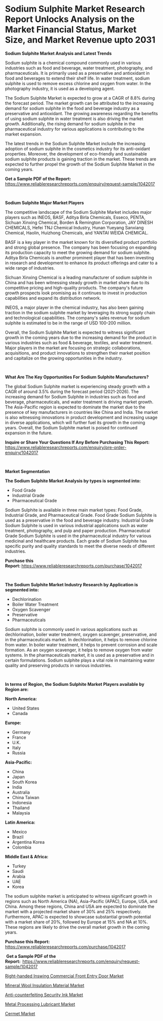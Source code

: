 <p><h1>Sodium Sulphite Market Research Report Unlocks Analysis on the Market Financial Status, Market Size, and Market Revenue upto 2031</h1></p><p><strong>Sodium Sulphite Market Analysis and Latest Trends</strong></p>
<p><p>Sodium sulphite is a chemical compound commonly used in various industries such as food and beverage, water treatment, photography, and pharmaceuticals. It is primarily used as a preservative and antioxidant in food and beverages to extend their shelf life. In water treatment, sodium sulphite is used to remove excess chlorine and oxygen from water. In the photography industry, it is used as a developing agent.</p><p>The Sodium Sulphite Market is expected to grow at a CAGR of 8.8% during the forecast period. The market growth can be attributed to the increasing demand for sodium sulphite in the food and beverage industry as a preservative and antioxidant. The growing awareness regarding the benefits of using sodium sulphite in water treatment is also driving the market growth. Additionally, the rising demand for sodium sulphite in the pharmaceutical industry for various applications is contributing to the market expansion.</p><p>The latest trends in the Sodium Sulphite Market include the increasing adoption of sodium sulphite in the cosmetics industry for its anti-oxidant properties. Moreover, the development of eco-friendly and sustainable sodium sulphite products is gaining traction in the market. These trends are expected to further propel the growth of the Sodium Sulphite Market in the coming years.</p></p>
<p><strong>Get a Sample PDF of the Report:&nbsp;</strong> <a href="https://www.reliableresearchreports.com/enquiry/request-sample/1042017">https://www.reliableresearchreports.com/enquiry/request-sample/1042017</a></p>
<p>&nbsp;</p>
<p><strong>Sodium Sulphite Major Market Players</strong></p>
<p><p>The competitive landscape of the Sodium Sulphite Market includes major players such as INEOS, BASF, Aditya Birla Chemicals, Esseco, PENTA, Sichuan Xinxing Chemical, Borden & Remington Corporation, JAY DINESH CHEMICALS, Hefei TNJ Chemical Industry, Hunan Yueyang Sanxiang Chemical, Haolin, Huizhong Chemicals, and YANTAI WEIDA CHEMICAL.</p><p>BASF is a key player in the market known for its diversified product portfolio and strong global presence. The company has been focusing on expanding its production capacity to meet the growing demand for sodium sulphite. Aditya Birla Chemicals is another prominent player that has been investing in research and development to enhance its product offerings and cater to a wide range of industries. </p><p>Sichuan Xinxing Chemical is a leading manufacturer of sodium sulphite in China and has been witnessing steady growth in market share due to its competitive pricing and high-quality products. The company's future growth prospects look promising as it continues to invest in production capabilities and expand its distribution network.</p><p>INEOS, a major player in the chemical industry, has also been gaining traction in the sodium sulphite market by leveraging its strong supply chain and technological capabilities. The company's sales revenue for sodium sulphite is estimated to be in the range of USD 100-200 million.</p><p>Overall, the Sodium Sulphite Market is expected to witness significant growth in the coming years due to the increasing demand for the product in various industries such as food & beverage, textiles, and water treatment. Major players in the market are focusing on strategic collaborations, acquisitions, and product innovations to strengthen their market position and capitalize on the growing opportunities in the industry.</p></p>
<p>&nbsp;</p>
<p><strong>What Are The Key Opportunities For Sodium Sulphite Manufacturers?</strong></p>
<p><p>The global Sodium Sulphite market is experiencing steady growth with a CAGR of around 3.5% during the forecast period (2021-2026). The increasing demand for Sodium Sulphite in industries such as food and beverage, pharmaceuticals, and water treatment is driving market growth. The Asia-Pacific region is expected to dominate the market due to the presence of key manufacturers in countries like China and India. The market is also witnessing innovations in product development and increasing usage in diverse applications, which will further fuel its growth in the coming years. Overall, the Sodium Sulphite market is poised for continued expansion in the future.</p></p>
<p><strong>Inquire or Share Your Questions If Any Before Purchasing This Report:</strong> <a href="https://www.reliableresearchreports.com/enquiry/pre-order-enquiry/1042017">https://www.reliableresearchreports.com/enquiry/pre-order-enquiry/1042017</a></p>
<p>&nbsp;</p>
<p><strong>Market Segmentation</strong></p>
<p><strong>The Sodium Sulphite Market Analysis by types is segmented into:</strong></p>
<p><ul><li>Food Grade</li><li>Industrial Grade</li><li>Pharmaceutical Grade</li></ul></p>
<p><p>Sodium Sulphite is available in three main market types: Food Grade, Industrial Grade, and Pharmaceutical Grade. Food Grade Sodium Sulphite is used as a preservative in the food and beverage industry. Industrial Grade Sodium Sulphite is used in various industrial applications such as water treatment, photography, and pulp and paper production. Pharmaceutical Grade Sodium Sulphite is used in the pharmaceutical industry for various medicinal and healthcare products. Each grade of Sodium Sulphite has specific purity and quality standards to meet the diverse needs of different industries.</p></p>
<p><strong>Purchase this Report:&nbsp;</strong><a href="https://www.reliableresearchreports.com/purchase/1042017">https://www.reliableresearchreports.com/purchase/1042017</a></p>
<p>&nbsp;</p>
<p><strong>The Sodium Sulphite Market Industry Research by Application is segmented into:</strong></p>
<p><ul><li>Dechlorination</li><li>Boiler Water Treatment</li><li>Oxygen Scavenger</li><li>Preservative</li><li>Pharmaceuticals</li></ul></p>
<p><p>Sodium sulphite is commonly used in various applications such as dechlorination, boiler water treatment, oxygen scavenger, preservative, and in the pharmaceuticals market. In dechlorination, it helps to remove chlorine from water. In boiler water treatment, it helps to prevent corrosion and scale formation. As an oxygen scavenger, it helps to remove oxygen from water systems. In the pharmaceuticals market, it is used as a preservative and in certain formulations. Sodium sulphite plays a vital role in maintaining water quality and preserving products in various industries.</p></p>
<p>&nbsp;</p>
<p><strong>In terms of Region, the Sodium Sulphite Market Players available by Region are:</strong></p>
<p>
    <p> <strong> North America: </strong>
        <ul>
            <li>United States</li>
            <li>Canada</li>
        </ul>
        </p> 
    <p> <strong> Europe: </strong>
        <ul>
            <li>Germany</li>
            <li>France</li>
            <li>U.K.</li>
            <li>Italy</li>
            <li>Russia</li>
        </ul>
        </p> 
    <p> <strong> Asia-Pacific: </strong>
        <ul>
            <li>China</li>
            <li>Japan</li>
            <li>South Korea</li>
            <li>India</li>
            <li>Australia</li>
            <li>China Taiwan</li>
            <li>Indonesia</li>
            <li>Thailand</li>
            <li>Malaysia</li>
        </ul>
        </p> 
    <p> <strong> Latin America: </strong>
        <ul>
            <li>Mexico</li>
            <li>Brazil</li>
            <li>Argentina Korea</li>
            <li>Colombia</li>
        </ul>
        </p> 
    <p> <strong> Middle East & Africa: </strong>
        <ul>
            <li>Turkey</li>
            <li>Saudi</li>
            <li>Arabia</li>
            <li>UAE</li>
            <li>Korea</li>
        </ul>
    </p>
    </p>
<p><p>The sodium sulphite market is anticipated to witness significant growth in regions such as North America (NA), Asia-Pacific (APAC), Europe, USA, and China. Among these regions, China and USA are expected to dominate the market with a projected market share of 30% and 25% respectively. Furthermore, APAC is expected to showcase substantial growth potential with a market share of 20%, followed by Europe at 15% and NA at 10%. These regions are likely to drive the overall market growth in the coming years.</p></p>
<p><strong>Purchase this Report: </strong><a href="https://www.reliableresearchreports.com/purchase/1042017">https://www.reliableresearchreports.com/purchase/1042017</a></p>
<p>&nbsp;<strong>Get a Sample PDF of the Report:&nbsp;&nbsp;</strong><a href="https://www.reliableresearchreports.com/enquiry/request-sample/1042017">https://www.reliableresearchreports.com/enquiry/request-sample/1042017</a></p>
<p><strong></strong></p>
<p><p><a href="https://view.publitas.com/reportprime-1/right-handed-inswing-commercial-front-entry-door-market-growth-market-trends-covid-19-impact-and-forecasts-for-period-from-2023-2030/">Right-handed Inswing Commercial Front Entry Door Market</a></p><p><a href="https://github.com/dx0328/Market-Research-Report-List-1/blob/main/mineral-wool-insulation-material-market.md">Mineral Wool Insulation Material Market</a></p><p><a href="https://mire-aunt-385.notion.site/Anti-counterfeiting-Security-Ink-Market-Research-Report-The-Key-To-Successful-Business-Strategy-For-66c5dcc81bde49e991b6bccf31352ad7">Anti-counterfeiting Security Ink Market</a></p><p><a href="https://issuu.com/reportprime-2/docs/metal-processing-lubricant-market-size-2030.pptx">Metal Processing Lubricant Market</a></p><p><a href="https://github.com/juancolorado15/Market-Research-Report-List-1/blob/main/cermet-market.md">Cermet Market</a></p></p>